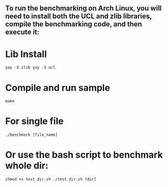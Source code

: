 ## To run the benchmarking on Arch Linux, you will need to install both the UCL and zlib libraries, compile the benchmarking code, and then execute it:

# Lib Install
`yay -S zlib
yay -S ucl`

# Compile and run sample
`make`

# For single file
`./benchmark [file_name]`

# Or use the bash script to benchmark whole dir:
`chmod +x test_dir.sh
./test_dir.sh [dir]`
